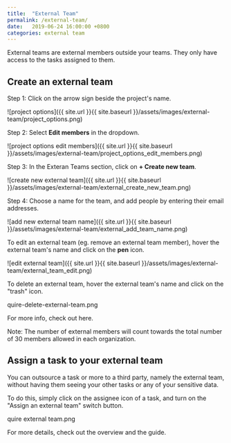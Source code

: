 ```yaml
---
title:  "External Team"
permalink: /external-team/
date:   2019-06-24 16:00:00 +0800
categories: external team
---
```

External teams are external members outside your teams. They only have access to the tasks assigned to them.

## Create an external team 

Step 1: Click on the arrow sign beside the project's name.

![project options]({{ site.url }}{{ site.baseurl }}/assets/images/external-team/project_options.png)

Step 2: Select **Edit members** in the dropdown.

![project options edit members]({{ site.url }}{{ site.baseurl }}/assets/images/external-team/project_options_edit_members.png)

Step 3: In the Exteran Teams section, click on **+ Create new team**.

![create new external team]({{ site.url }}{{ site.baseurl }}/assets/images/external-team/external_create_new_team.png)

Step 4: Choose a name for the team, and add people by entering their email addresses.

![add new external team name]({{ site.url }}{{ site.baseurl }}/assets/images/external-team/external_add_team_name.png)


To edit an external team (eg. remove an external team member), hover the external team's name and click on the **pen** icon.

![edit external team]({{ site.url }}{{ site.baseurl }}/assets/images/external-team/external_team_edit.png)

To delete an external team, hover the external team's name and click on the "trash" icon.

quire-delete-external-team.png

For more info, check out here.

Note: The number of external members will count towards the total number of 30 members allowed in each organization.










## Assign a task to your external team

You can outsource a task or more to a third party, namely the external team, without having them seeing your other tasks or any of your sensitive data.

To do this, simply click on the assignee icon of a task, and turn on the "Assign an external team" switch button.

quire external team.png

For more details,  check out the overview and the guide.